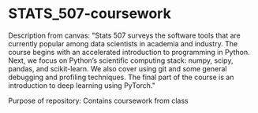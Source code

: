 # STATS_507-coursework

Description from canvas: "Stats 507 surveys the software tools that are currently popular among data scientists in academia and industry. The course begins with an accelerated introduction to programming in Python. Next, we focus on Python’s scientific computing stack: numpy, scipy, pandas, and scikit-learn. We also cover using git and some general debugging and profiling techniques. The final part of the course is an introduction to deep learning using PyTorch."

Purpose of repository: Contains coursework from class
